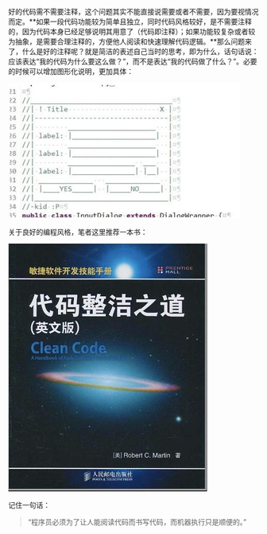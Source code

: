 好的代码需不需要注释，这个问题其实不能直接说需要或者不需要，因为要视情况而定。**如果一段代码功能较为简单且独立，同时代码风格较好，是不需要注释的，因为代码本身已经足够说明其用意了（代码即注释）；如果功能较复杂或者较为抽象，是需要合理注释的，方便他人阅读和快速理解代码逻辑。**那么问题来了，什么是好的注释呢？就是简洁的表述自己当时的思考，即为什么，话句话说：应该表达“我的代码为什么要这么做？”，而不是表达“我的代码做了什么？”。必要的时候可以增加图形化说明，更加具体：

<img src="./_image/代码到底需不需要注释/22f5b3423c404643855f8bf6213451b6.jpeg"/>

关于良好的编程风格，笔者这里推荐一本书：

<img src="./_image/代码到底需不需要注释/3cb5f6da97814b6d9b8ee26638090202.jpeg"/>

记住一句话：

> “程序员必须为了让人能阅读代码而书写代码，而机器执行只是顺便的。”